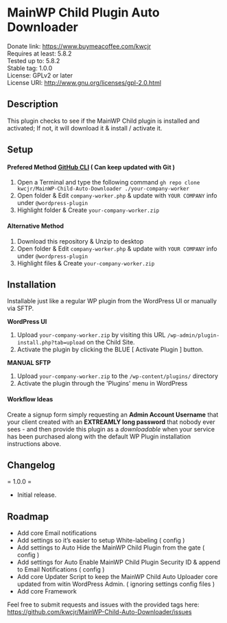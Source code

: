 # MainWP Child Plugin Auto Downloader

Donate link: https://www.buymeacoffee.com/kwcjr   
Requires at least: 5.8.2   
Tested up to: 5.8.2   
Stable tag: 1.0.0   
License: GPLv2 or later   
License URI: http://www.gnu.org/licenses/gpl-2.0.html   

## Description

This plugin checks to see if the MainWP Child plugin is installed and activated; If not, it will download it & install / activate it.

## Setup

#### Prefered Method [GitHub CLI](https://cli.github.com/) ( Can keep updated with Git ) 

1. Open a Terminal and type the following command `gh repo clone kwcjr/MainWP-Child-Auto-Downloader ./your-company-worker`
1. Open folder & Edit `company-worker.php` & update with `YOUR COMPANY` info under `@wordpress-plugin`
1. Highlight folder & Create `your-company-worker.zip`

#### Alternative Method

1. Download this repository & Unzip to desktop
1. Open folder & Edit `company-worker.php` & update with `YOUR COMPANY` info under `@wordpress-plugin`
1. Highlight files & Create `your-company-worker.zip`

## Installation

Installable just like a regular WP plugin from the WordPress UI or manually via SFTP.

**WordPress UI**
1. Upload `your-company-worker.zip` by visiting this URL `/wp-admin/plugin-install.php?tab=upload` on the Child Site.
1. Activate the plugin by clicking the BLUE [ Activate Plugin ] button. 

**MANUAL SFTP**
1. Upload `your-company-worker.zip` to the `/wp-content/plugins/` directory 
1. Activate the plugin through the 'Plugins' menu in WordPress

#### Workflow Ideas

Create a signup form simply requesting an **Admin Account Username** that your client created with an **EXTREAMLY long password** that nobody ever sees - and then provide this plugin as a *downloadable* when your service has been purchased along with the default WP Plugin installation instructions above. 


## Changelog

= 1.0.0 =
* Initial release.

## Roadmap

* Add core Email notifications
* Add settings so it’s easier to setup White-labeling ( config )
* Add settings to Auto Hide the MainWP Child Plugin from the gate ( config )
* Add settings for Auto Enable MainWP Child Plugin Security ID & append to Email Notifications ( config ) 
* Add core Updater Script to keep the MainWP Child Auto Uploader core updated from witin WordPress Admin. ( ignoring settings config files )
* Add core Framework


 Feel free to submit requests and issues with the provided tags here:   
 https://github.com/kwcjr/MainWP-Child-Auto-Downloader/issues
